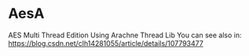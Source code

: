 # AesA
AES Multi Thread Edition Using Arachne Thread Lib
You can see also in: https://blog.csdn.net/clh14281055/article/details/107793477
